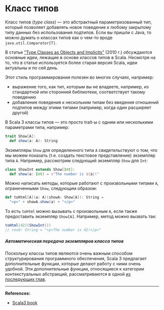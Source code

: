# Класс типов

Класс типов (_type class_) — это абстрактный параметризованный тип, 
который позволяет добавлять новое поведение к любому закрытому типу данных без использования подтипов. 
Если вы пришли с Java, то можно думать о классах типов как о чем-то вроде `java.util.Comparator[T]`.

В статье ["Type Classes as Objects and Implicits"][TypeClasses] (2010 г.) 
обсуждаются основные идеи, лежащие в основе классов типов в Scala. 
Несмотря на то, что в статье используется более старая версия Scala, идеи актуальны и по сей день.

Этот стиль программирования полезен во многих случаях, например:
- выражение того, как тип, которым вы не владеете, например, из стандартной или сторонней библиотеки, 
соответствует такому поведению
- добавление поведения к нескольким типам без введения отношений подтипов между этими типами
(например, когда один расширяет другой)

В Scala 3 классы типов — это просто trait-ы с одним или несколькими параметрами типа, например:

```scala
trait Show[A]:
  def show(a: A): String
```

Экземпляры `Show` для определенного типа `A` свидетельствуют о том, 
что мы можем показать (т.е. создать текстовое представление) экземпляр типа `A`. 
Например, рассмотрим следующий экземпляр `Show` для `Int`:

```scala
class ShowInt extends Show[Int]:
  def show(a: Int) = s"The number is ${a}!"
```

Можно написать методы, которые работают с произвольными типами `A`, ограниченными `Show`, следующим образом:

```scala
def toHtml[A](a: A)(showA: Show[A]): String =
  "<p>" + showA.show(a) + "</p>"
```

То есть `toHtml` можно вызывать с произвольным `A`, если также предоставить экземпляр `Show[A]`. 
Например, метод можно вызвать так:

```scala
toHtml(42)(ShowInt())
// res0: String = "<p>The number is 42!</p>"
```

##### Автоматическая передача экземпляров класса типов

Поскольку классы типов являются очень важным способом структурирования программного обеспечения, 
Scala 3 предлагает дополнительные функции, которые делают работу с ними очень удобной. 
Эти дополнительные функции, относящиеся к категории контекстуальных абстракций, 
рассматриваются в одной [из последующих глав](./ca-type-classes).


---

**References:**
- [Scala3 book](https://docs.scala-lang.org/scala3/book/types-type-classes.html)

[TypeClasses]: https://infoscience.epfl.ch/record/150280/files/TypeClasses.pdf
